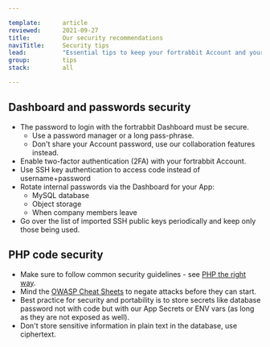 ```yaml
---

template:      article
reviewed:      2021-09-27
title:         Our security recommendations
naviTitle:     Security tips
lead:          "Essential tips to keep your fortrabbit Account and your code base secure."
group:         tips
stack:         all

---
```


## Dashboard and passwords security

* The password to login with the fortrabbit Dashboard must be secure.
  * Use a password manager or a long pass-phrase.
  * Don't share your Account password, use our collaboration features instead.
* Enable two-factor authentication (2FA) with your fortrabbit Account.
* Use SSH key authentication to access code instead of username+password
* Rotate internal passwords via the Dashboard for your App:
  * MySQL database
  * Object storage
  * When company members leave
* Go over the list of imported SSH public keys periodically and keep only those being used.

## PHP code security

* Make sure to follow common security guidelines - see [PHP the right way](http://www.phptherightway.com/#security).
* Mind the [OWASP Cheat Sheets](https://www.owasp.org/index.php/OWASP_Cheat_Sheet_Series) to negate attacks before they can start.
* Best practice for security and portability is to store secrets like database password not with code but with our App Secrets or ENV vars (as long as they are not exposed as well).
* Don't store sensitive information in plain text in the database, use ciphertext.
